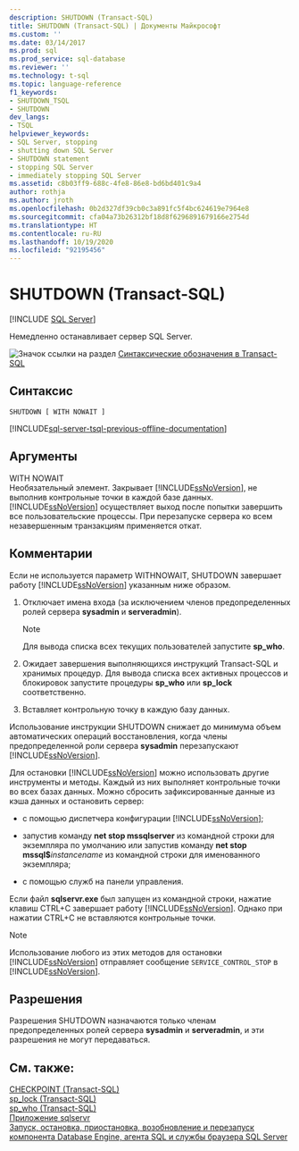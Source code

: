 ```yaml
---
description: SHUTDOWN (Transact-SQL)
title: SHUTDOWN (Transact-SQL) | Документы Майкрософт
ms.custom: ''
ms.date: 03/14/2017
ms.prod: sql
ms.prod_service: sql-database
ms.reviewer: ''
ms.technology: t-sql
ms.topic: language-reference
f1_keywords:
- SHUTDOWN_TSQL
- SHUTDOWN
dev_langs:
- TSQL
helpviewer_keywords:
- SQL Server, stopping
- shutting down SQL Server
- SHUTDOWN statement
- stopping SQL Server
- immediately stopping SQL Server
ms.assetid: c8b03ff9-688c-4fe8-86e8-bd6bd401c9a4
author: rothja
ms.author: jroth
ms.openlocfilehash: 0b2d327df39cb0c3a891fc5f4bc624619e7964e8
ms.sourcegitcommit: cfa04a73b26312bf18d8f6296891679166e2754d
ms.translationtype: HT
ms.contentlocale: ru-RU
ms.lasthandoff: 10/19/2020
ms.locfileid: "92195456"
---
```

# <a name="shutdown-transact-sql"></a>SHUTDOWN (Transact-SQL)
[!INCLUDE [SQL Server](../../includes/applies-to-version/sqlserver.md)]

  Немедленно останавливает сервер SQL Server.  
  
 ![Значок ссылки на раздел](../../database-engine/configure-windows/media/topic-link.gif "Значок ссылки на раздел") [Синтаксические обозначения в Transact-SQL](../../t-sql/language-elements/transact-sql-syntax-conventions-transact-sql.md)  
  
## <a name="syntax"></a>Синтаксис  
  
```syntaxsql
SHUTDOWN [ WITH NOWAIT ]   
```  
  
[!INCLUDE[sql-server-tsql-previous-offline-documentation](../../includes/sql-server-tsql-previous-offline-documentation.md)]

## <a name="arguments"></a>Аргументы
 WITH NOWAIT  
 Необязательный элемент. Закрывает [!INCLUDE[ssNoVersion](../../includes/ssnoversion-md.md)], не выполнив контрольные точки в каждой базе данных. [!INCLUDE[ssNoVersion](../../includes/ssnoversion-md.md)] осуществляет выход после попытки завершить все пользовательские процессы. При перезапуске сервера ко всем незавершенным транзакциям применяется откат.  
  
## <a name="remarks"></a>Комментарии  
 Если не используется параметр WITHNOWAIT, SHUTDOWN завершает работу [!INCLUDE[ssNoVersion](../../includes/ssnoversion-md.md)] указанным ниже образом.  
  
1.  Отключает имена входа (за исключением членов предопределенных ролей сервера **sysadmin** и **serveradmin**).  
  
    > [!NOTE]  
    >  Для вывода списка всех текущих пользователей запустите **sp_who**.  
  
2.  Ожидает завершения выполняющихся инструкций Transact-SQL и хранимых процедур. Для вывода списка всех активных процессов и блокировок запустите процедуры **sp_who** или **sp_lock** соответственно.  
  
3.  Вставляет контрольную точку в каждую базу данных.  
  
 Использование инструкции SHUTDOWN снижает до минимума объем автоматических операций восстановления, когда члены предопределенной роли сервера **sysadmin** перезапускают [!INCLUDE[ssNoVersion](../../includes/ssnoversion-md.md)].  
  
 Для остановки [!INCLUDE[ssNoVersion](../../includes/ssnoversion-md.md)] можно использовать другие инструменты и методы. Каждый из них выполняет контрольные точки во всех базах данных. Можно сбросить зафиксированные данные из кэша данных и остановить сервер:  
  
-   с помощью диспетчера конфигурации [!INCLUDE[ssNoVersion](../../includes/ssnoversion-md.md)];  
  
-   запустив команду **net stop mssqlserver** из командной строки для экземпляра по умолчанию или запустив команду **net stop mssql$**_instancename_ из командной строки для именованного экземпляра;  
  
-   с помощью служб на панели управления.  
  
 Если файл **sqlservr.exe** был запущен из командной строки, нажатие клавиш CTRL+C завершает работу [!INCLUDE[ssNoVersion](../../includes/ssnoversion-md.md)]. Однако при нажатии CTRL+C не вставляются контрольные точки.  
  
> [!NOTE]  
>  Использование любого из этих методов для остановки [!INCLUDE[ssNoVersion](../../includes/ssnoversion-md.md)] отправляет сообщение `SERVICE_CONTROL_STOP` в [!INCLUDE[ssNoVersion](../../includes/ssnoversion-md.md)].  
  
## <a name="permissions"></a>Разрешения  
 Разрешения SHUTDOWN назначаются только членам предопределенных ролей сервера **sysadmin** и **serveradmin**, и эти разрешения не могут передаваться.  
  
## <a name="see-also"></a>См. также:  
 [CHECKPOINT (Transact-SQL)](../../t-sql/language-elements/checkpoint-transact-sql.md)   
 [sp_lock (Transact-SQL)](../../relational-databases/system-stored-procedures/sp-lock-transact-sql.md)   
 [sp_who (Transact-SQL)](../../relational-databases/system-stored-procedures/sp-who-transact-sql.md)   
 [Приложение sqlservr](../../tools/sqlservr-application.md)   
 [Запуск, остановка, приостановка, возобновление и перезапуск компонента Database Engine, агента SQL и службы браузера SQL Server](../../database-engine/configure-windows/start-stop-pause-resume-restart-sql-server-services.md)  
  
  
